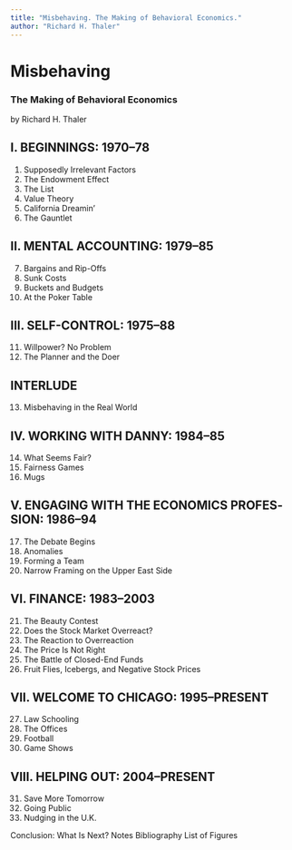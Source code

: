 ```yaml
---
title: "Misbehaving. The Making of Behavioral Economics."
author: "Richard H. Thaler"
---
```


# Misbehaving
### The Making of Behavioral Economics
 by Richard H. Thaler


## I. BE­GIN­NINGS: 1970–78
1. Sup­pos­ed­ly Ir­rel­e­vant Fac­tors
2. The En­dow­ment Ef­fect
3. The List
4. Val­ue The­o­ry
5. Cal­i­for­nia Dreamin’
6. The Gaunt­let

## II. MEN­TAL AC­COUNT­ING: 1979–85
7. Bar­gains and Rip-Offs
8. Sunk Costs
9. Buck­ets and Budg­ets
10. At the Pok­er Ta­ble

## III. SELF-CON­TROL: 1975–88
11. Will­pow­er? No Prob­lem
12. The Planner and the Doer

## IN­TER­LUDE
13. Mis­be­hav­ing in the Real World

## IV. WORK­ING WITH DAN­NY: 1984–85
14. What Seems Fair?
15. Fair­ness Games
16. Mugs

## V. EN­GAG­ING WITH THE ECO­NOM­ICS PRO­FES­SION: 1986–94
17. The De­bate Beg­ins
18. Anomalies
19. Form­ing a Team
20. Nar­row Fram­ing on the Up­per East Side

## VI. FI­NANCE: 1983–2003
21. The Beau­ty Con­test
22. Does the Stock Mar­ket Over­re­act?
23. The Re­ac­tion to Over­re­ac­tion
24. The Price Is Not Right
25. The Bat­tle of Closed-End Funds
26. Fruit Flies, Ice­bergs, and Neg­a­tive Stock Prices

## VII. WEL­COME TO CHI­CA­GO: 1995­–PRE­SENT
27. Law School­ing
28. The Of­fices
29. Foot­ball
30. Game Shows

## VIII. HELP­ING OUT: 2004–PRE­SENT
31. Save More To­mor­row
32. Go­ing Pub­lic
33. Nudg­ing in the U.K.

Con­clu­sion: What Is Next?
Notes
Bib­li­og­ra­phy
List of Fig­ures
